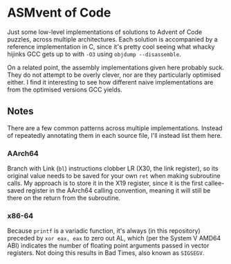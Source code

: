 # ASMvent of Code

Just some low-level implementations of solutions to Advent of Code puzzles, across multiple architectures.
Each solution is accompanied by a reference implementation in C, since it's pretty cool seeing what whacky hijinks GCC gets up to with `-O3` using `objdump --disassemble`.

On a related point, the assembly implementations given here probably suck.
They do not attempt to be overly clever, nor are they particularly optimised either.
I find it interesting to see how different naive implementations are from the optimised versions GCC yields.

## Notes

There are a few common patterns across multiple implementations.
Instead of repeatedly annotating them in each source file, I'll instead list them here.

### AArch64

Branch with Link (`bl`) instructions clobber LR (X30, the link register), so its original value needs to be saved for your own `ret` when making subroutine calls.
My approach is to store it in the X19 register, since it is the first callee-saved register in the AArch64 calling convention, meaning it will still be there on the return from the subroutine.

### x86-64

Because `printf` is a variadic function, it's always (in this repository) preceded by `xor eax, eax` to zero out AL, which (per the System V AMD64 ABI) indicates the number of floating point arguments passed in vector registers.
Not doing this results in Bad Times, also known as `SIGSEGV`.
